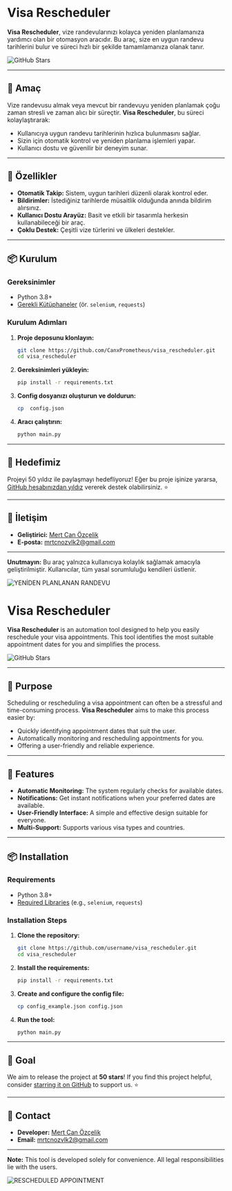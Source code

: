 
# Visa Rescheduler

**Visa Rescheduler**, vize randevularınızı kolayca yeniden planlamanıza yardımcı olan bir otomasyon aracıdır. Bu araç, size en uygun randevu tarihlerini bulur ve süreci hızlı bir şekilde tamamlamanıza olanak tanır.

![GitHub Stars](https://img.shields.io/github/stars/CanxPrometheus/visa_rescheduler?style=social)

---

## 🎯 Amaç
Vize randevusu almak veya mevcut bir randevuyu yeniden planlamak çoğu zaman stresli ve zaman alıcı bir süreçtir. **Visa Rescheduler**, bu süreci kolaylaştırarak:
- Kullanıcıya uygun randevu tarihlerinin hızlıca bulunmasını sağlar.
- Sizin için otomatik kontrol ve yeniden planlama işlemleri yapar.
- Kullanıcı dostu ve güvenilir bir deneyim sunar.

---

## 🚀 Özellikler
- **Otomatik Takip:** Sistem, uygun tarihleri düzenli olarak kontrol eder.
- **Bildirimler:** İstediğiniz tarihlerde müsaitlik olduğunda anında bildirim alırsınız.
- **Kullanıcı Dostu Arayüz:** Basit ve etkili bir tasarımla herkesin kullanabileceği bir araç.
- **Çoklu Destek:** Çeşitli vize türlerini ve ülkeleri destekler.

---

## 📦 Kurulum

### Gereksinimler
- Python 3.8+ 
- [Gerekli Kütüphaneler](requirements.txt) (ör. `selenium`, `requests`)

### Kurulum Adımları
1. **Proje deposunu klonlayın:**
   ```bash
   git clone https://github.com/CanxPrometheus/visa_rescheduler.git
   cd visa_rescheduler
   ```

2. **Gereksinimleri yükleyin:**
   ```bash
   pip install -r requirements.txt
   ```

3. **Config dosyanızı oluşturun ve doldurun:**
   ```bash
   cp  config.json
   ```

4. **Aracı çalıştırın:**
   ```bash
   python main.py
   ```

---

## 🌟 Hedefimiz
Projeyi 50 yıldız ile paylaşmayı hedefliyoruz! Eğer bu proje işinize yararsa, [GitHub hesabınızdan yıldız](https://github.com/CanxPrometheus/visa_rescheduler) vererek destek olabilirsiniz. ⭐

---

## 📧 İletişim
- **Geliştirici:** [Mert Can Özçelik](https://github.com/CanxPrometheus)
- **E-posta:** mrtcnozvlk2@gmail.com

---

**Unutmayın:** Bu araç yalnızca kullanıcıya kolaylık sağlamak amacıyla geliştirilmiştir. Kullanıcılar, tüm yasal sorumluluğu kendileri üstlenir.

![YENİDEN PLANLANAN RANDEVU](https://github.com/user-attachments/assets/3a5294ca-9e2e-4b44-b62b-ba352b18befd)





# Visa Rescheduler

**Visa Rescheduler** is an automation tool designed to help you easily reschedule your visa appointments. This tool identifies the most suitable appointment dates for you and simplifies the process.

![GitHub Stars](https://img.shields.io/github/stars/CanxPrometheus/visa_rescheduler?style=social)

---

## 🎯 Purpose
Scheduling or rescheduling a visa appointment can often be a stressful and time-consuming process. **Visa Rescheduler** aims to make this process easier by:
- Quickly identifying appointment dates that suit the user.
- Automatically monitoring and rescheduling appointments for you.
- Offering a user-friendly and reliable experience.

---

## 🚀 Features
- **Automatic Monitoring:** The system regularly checks for available dates.
- **Notifications:** Get instant notifications when your preferred dates are available.
- **User-Friendly Interface:** A simple and effective design suitable for everyone.
- **Multi-Support:** Supports various visa types and countries.

---

## 📦 Installation

### Requirements
- Python 3.8+ 
- [Required Libraries](requirements.txt) (e.g., `selenium`, `requests`)

### Installation Steps
1. **Clone the repository:**
   ```bash
   git clone https://github.com/username/visa_rescheduler.git
   cd visa_rescheduler
   ```

2. **Install the requirements:**
   ```bash
   pip install -r requirements.txt
   ```

3. **Create and configure the config file:**
   ```bash
   cp config_example.json config.json
   ```

4. **Run the tool:**
   ```bash
   python main.py
   ```

---

## 🌟 Goal
We aim to release the project at **50 stars**! If you find this project helpful, consider [starring it on GitHub](https://github.com/CanxPrometheus/visa_rescheduler) to support us. ⭐

---

## 📧 Contact
- **Developer:** [Mert Can Özçelik](https://github.com/CanxPrometheus)
- **Email:** mrtcnozvlk2@gmail.com

---

**Note:** This tool is developed solely for convenience. All legal responsibilities lie with the users.



![RESCHEDULED APPOINTMENT](https://github.com/user-attachments/assets/3a5294ca-9e2e-4b44-b62b-ba352b18befd)



